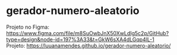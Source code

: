 # gerador-numero-aleatorio

Projeto no Figma: https://www.figma.com/file/m8SuOwbJnX50XwLdIg5c2p/GitHub?type=design&node-id=197%3A33&t=GkW6sXA4dLGqp4lL-1 <br>
Projeto: https://luuanamendes.github.io/gerador-numero-aleatorio/

